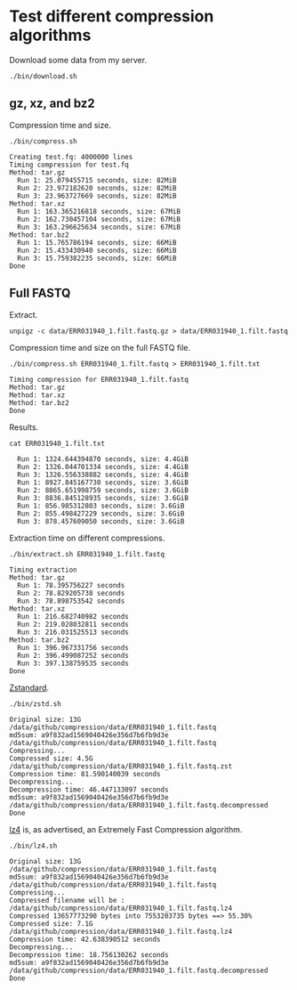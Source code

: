 # Test different compression algorithms

Download some data from my server.

```console
./bin/download.sh
```

## gz, xz, and bz2

Compression time and size.

```console
./bin/compress.sh
```
```
Creating test.fq: 4000000 lines
Timing compression for test.fq
Method: tar.gz
  Run 1: 25.079455715 seconds, size: 82MiB
  Run 2: 23.972182620 seconds, size: 82MiB
  Run 3: 23.963727669 seconds, size: 82MiB
Method: tar.xz
  Run 1: 163.365216818 seconds, size: 67MiB
  Run 2: 162.730457104 seconds, size: 67MiB
  Run 3: 163.296625634 seconds, size: 67MiB
Method: tar.bz2
  Run 1: 15.765786194 seconds, size: 66MiB
  Run 2: 15.433430940 seconds, size: 66MiB
  Run 3: 15.759382235 seconds, size: 66MiB
Done
```

## Full FASTQ

Extract.

```console
unpigz -c data/ERR031940_1.filt.fastq.gz > data/ERR031940_1.filt.fastq
```

Compression time and size on the full FASTQ file.

```console
./bin/compress.sh ERR031940_1.filt.fastq > ERR031940_1.filt.txt
```
```
Timing compression for ERR031940_1.filt.fastq
Method: tar.gz
Method: tar.xz
Method: tar.bz2
Done
```

Results.

```console
cat ERR031940_1.filt.txt
```
```
  Run 1: 1324.644394870 seconds, size: 4.4GiB
  Run 2: 1326.044701334 seconds, size: 4.4GiB
  Run 3: 1326.556338882 seconds, size: 4.4GiB
  Run 1: 8927.845167730 seconds, size: 3.6GiB
  Run 2: 8865.651998759 seconds, size: 3.6GiB
  Run 3: 8836.845128935 seconds, size: 3.6GiB
  Run 1: 856.985312803 seconds, size: 3.6GiB
  Run 2: 855.498427229 seconds, size: 3.6GiB
  Run 3: 878.457609050 seconds, size: 3.6GiB
```

Extraction time on different compressions.

```console
./bin/extract.sh ERR031940_1.filt.fastq
```
```
Timing extraction
Method: tar.gz
  Run 1: 78.395756227 seconds
  Run 2: 78.829205738 seconds
  Run 3: 78.898753542 seconds
Method: tar.xz
  Run 1: 216.682740982 seconds
  Run 2: 219.028032811 seconds
  Run 3: 216.031525513 seconds
Method: tar.bz2
  Run 1: 396.967331756 seconds
  Run 2: 396.499087252 seconds
  Run 3: 397.138759535 seconds
Done
```

[Zstandard](https://github.com/facebook/zstd).

```console
./bin/zstd.sh
```
```
Original size: 13G      /data/github/compression/data/ERR031940_1.filt.fastq
md5sum: a9f832ad1569040426e356d7b6fb9d3e  /data/github/compression/data/ERR031940_1.filt.fastq
Compressing...
Compressed size: 4.5G   /data/github/compression/data/ERR031940_1.filt.fastq.zst
Compression time: 81.590140039 seconds
Decompressing...
Decompression time: 46.447133097 seconds
md5sum: a9f832ad1569040426e356d7b6fb9d3e  /data/github/compression/data/ERR031940_1.filt.fastq.decompressed
Done
```

[lz4](https://github.com/lz4/lz4) is, as advertised, an Extremely Fast Compression algorithm.

```console
./bin/lz4.sh
```
```
Original size: 13G      /data/github/compression/data/ERR031940_1.filt.fastq
md5sum: a9f832ad1569040426e356d7b6fb9d3e  /data/github/compression/data/ERR031940_1.filt.fastq
Compressing...
Compressed filename will be : /data/github/compression/data/ERR031940_1.filt.fastq.lz4
Compressed 13657773290 bytes into 7553203735 bytes ==> 55.30%
Compressed size: 7.1G   /data/github/compression/data/ERR031940_1.filt.fastq.lz4
Compression time: 42.638390512 seconds
Decompressing...
Decompression time: 18.756130262 seconds
md5sum: a9f832ad1569040426e356d7b6fb9d3e  /data/github/compression/data/ERR031940_1.filt.fastq.decompressed
Done
```
